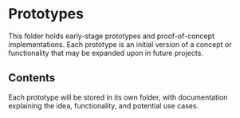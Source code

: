 # Prototypes

This folder holds early-stage prototypes and proof-of-concept implementations. Each prototype is an initial version of a concept or functionality that may be expanded upon in future projects.

## Contents

Each prototype will be stored in its own folder, with documentation explaining the idea, functionality, and potential use cases.
